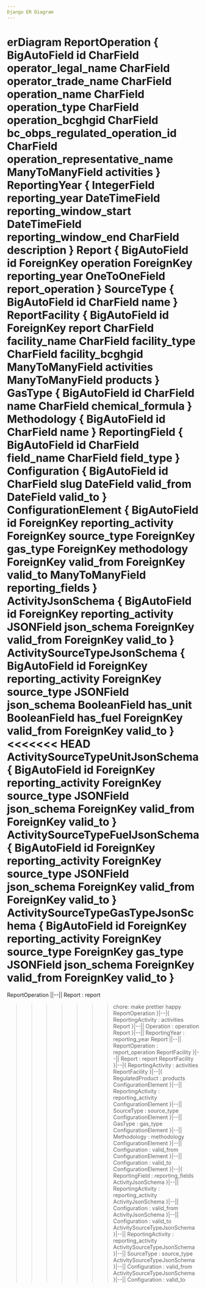 ```yaml
---
Django ER Diagram
---
```

erDiagram
ReportOperation {
    BigAutoField id
    CharField operator_legal_name
    CharField operator_trade_name
    CharField operation_name
    CharField operation_type
    CharField operation_bcghgid
    CharField bc_obps_regulated_operation_id
    CharField operation_representative_name
    ManyToManyField activities
}
ReportingYear {
    IntegerField reporting_year
    DateTimeField reporting_window_start
    DateTimeField reporting_window_end
    CharField description
}
Report {
    BigAutoField id
    ForeignKey operation
    ForeignKey reporting_year
    OneToOneField report_operation
}
SourceType {
    BigAutoField id
    CharField name
}
ReportFacility {
    BigAutoField id
    ForeignKey report
    CharField facility_name
    CharField facility_type
    CharField facility_bcghgid
    ManyToManyField activities
    ManyToManyField products
}
GasType {
    BigAutoField id
    CharField name
    CharField chemical_formula
}
Methodology {
    BigAutoField id
    CharField name
}
ReportingField {
    BigAutoField id
    CharField field_name
    CharField field_type
}
Configuration {
    BigAutoField id
    CharField slug
    DateField valid_from
    DateField valid_to
}
ConfigurationElement {
    BigAutoField id
    ForeignKey reporting_activity
    ForeignKey source_type
    ForeignKey gas_type
    ForeignKey methodology
    ForeignKey valid_from
    ForeignKey valid_to
    ManyToManyField reporting_fields
}
ActivityJsonSchema {
    BigAutoField id
    ForeignKey reporting_activity
    JSONField json_schema
    ForeignKey valid_from
    ForeignKey valid_to
}
ActivitySourceTypeJsonSchema {
    BigAutoField id
    ForeignKey reporting_activity
    ForeignKey source_type
    JSONField json_schema
    BooleanField has_unit
    BooleanField has_fuel
    ForeignKey valid_from
    ForeignKey valid_to
}
<<<<<<< HEAD
ActivitySourceTypeUnitJsonSchema {
    BigAutoField id
    ForeignKey reporting_activity
    ForeignKey source_type
    JSONField json_schema
    ForeignKey valid_from
    ForeignKey valid_to
}
ActivitySourceTypeFuelJsonSchema {
    BigAutoField id
    ForeignKey reporting_activity
    ForeignKey source_type
    JSONField json_schema
    ForeignKey valid_from
    ForeignKey valid_to
}
ActivitySourceTypeGasTypeJsonSchema {
    BigAutoField id
    ForeignKey reporting_activity
    ForeignKey source_type
    ForeignKey gas_type
    JSONField json_schema
    ForeignKey valid_from
    ForeignKey valid_to
}
=======
ReportOperation ||--|| Report : report
>>>>>>> chore: make prettier happy
ReportOperation }|--|{ ReportingActivity : activities
Report }|--|| Operation : operation
Report }|--|| ReportingYear : reporting_year
Report ||--|| ReportOperation : report_operation
ReportFacility }|--|| Report : report
ReportFacility }|--|{ ReportingActivity : activities
ReportFacility }|--|{ RegulatedProduct : products
ConfigurationElement }|--|| ReportingActivity : reporting_activity
ConfigurationElement }|--|| SourceType : source_type
ConfigurationElement }|--|| GasType : gas_type
ConfigurationElement }|--|| Methodology : methodology
ConfigurationElement }|--|| Configuration : valid_from
ConfigurationElement }|--|| Configuration : valid_to
ConfigurationElement }|--|{ ReportingField : reporting_fields
ActivityJsonSchema }|--|| ReportingActivity : reporting_activity
ActivityJsonSchema }|--|| Configuration : valid_from
ActivityJsonSchema }|--|| Configuration : valid_to
ActivitySourceTypeJsonSchema }|--|| ReportingActivity : reporting_activity
ActivitySourceTypeJsonSchema }|--|| SourceType : source_type
ActivitySourceTypeJsonSchema }|--|| Configuration : valid_from
ActivitySourceTypeJsonSchema }|--|| Configuration : valid_to